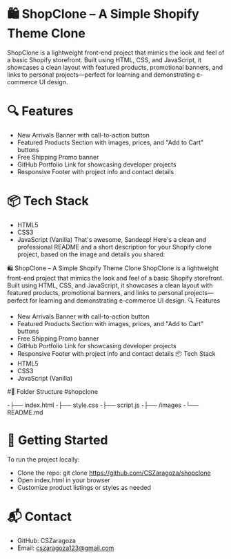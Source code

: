 # 🛍️ ShopClone – A Simple Shopify Theme Clone
ShopClone is a lightweight front-end project that mimics the look and feel of a basic Shopify storefront. Built using HTML, CSS, and JavaScript, it showcases a clean layout with featured products, promotional banners, and links to personal projects—perfect for learning and demonstrating e-commerce UI design.
# 🔍 Features
- New Arrivals Banner with call-to-action button
- Featured Products Section with images, prices, and "Add to Cart" buttons
- Free Shipping Promo banner
- GitHub Portfolio Link for showcasing developer projects
- Responsive Footer with project info and contact details
# 📦 Tech Stack
- HTML5
- CSS3
- JavaScript (Vanilla)
That's awesome, Sandeep! Here's a clean and professional README and a short description for your Shopify clone project, based on the image and details you shared:

🛍️ ShopClone – A Simple Shopify Theme Clone
ShopClone is a lightweight front-end project that mimics the look and feel of a basic Shopify storefront. Built using HTML, CSS, and JavaScript, it showcases a clean layout with featured products, promotional banners, and links to personal projects—perfect for learning and demonstrating e-commerce UI design.
🔍 Features
- New Arrivals Banner with call-to-action button
- Featured Products Section with images, prices, and "Add to Cart" buttons
- Free Shipping Promo banner
- GitHub Portfolio Link for showcasing developer projects
- Responsive Footer with project info and contact details
📦 Tech Stack
- HTML5
- CSS3
- JavaScript (Vanilla)

#📁 Folder Structure
#shopclone

-├── index.html
-├── style.css
-├── script.js
-├── /images
-└── README.md


# 🚀 Getting Started
To run the project locally:
- Clone the repo:
git clone https://github.com/CSZaragoza/shopclone
- Open index.html in your browser
- Customize product listings or styles as needed

# 📬 Contact
- GitHub: CSZaragoza
- Email: cszaragoza123@gmail.com

